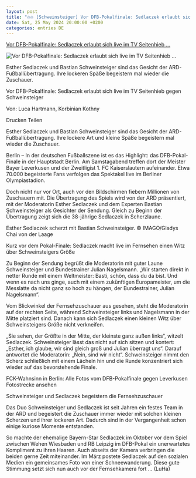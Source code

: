 ```yaml
---
layout: post
title: "🔥🔥 [Schweinsteiger] Vor DFB-Pokalfinale: Sedlaczek erlaubt sich live im TV Seitenhieb ..."
date: Sat, 25 May 2024 20:00:00 +0200
categories: entries DE
---
```

[Vor DFB-Pokalfinale: Sedlaczek erlaubt sich live im TV Seitenhieb ...](https://www.merkur.de/sport/fussball/sedlaczek-scherzt-live-im-tv-schweinsteiger-dfb-pokal-ard-uebertragung-leverkusen-kaiserslautern-zr-93091572.html)

![Vor DFB-Pokalfinale: Sedlaczek erlaubt sich live im TV Seitenhieb ...](https://www.merkur.de/assets/images/34/658/34658500-esther-sedlaczek-scherzt-mit-bastian-schweinsteiger-1Ujs7Oo3Ozfe.jpg)

Esther Sedlaczek und Bastian Schweinsteiger sind das Gesicht der ARD-Fußballübertragung. Ihre lockeren Späße begeistern mal wieder die Zuschauer.

Vor DFB-Pokalfinale: Sedlaczek erlaubt sich live im TV Seitenhieb gegen Schweinsteiger

Von: Luca Hartmann, Korbinian Kothny

Drucken Teilen

Esther Sedlaczek und Bastian Schweinsteiger sind das Gesicht der ARD-Fußballübertragung. Ihre lockere Art und kleine Späße begeistern mal wieder die Zuschauer.

Berlin – In der deutschen Fußballszene ist es das Highlight: das DFB-Pokal-Finale in der Hauptstadt Berlin. Am Samstagabend treffen dort der Meister Bayer Leverkusen und der Zweitligist 1. FC Kaiserslautern aufeinander. Etwa 70.000 begeisterte Fans verfolgen das Spektakel live im Berliner Olympiastadion.

Doch nicht nur vor Ort, auch vor den Bildschirmen fiebern Millionen von Zuschauern mit. Die Übertragung des Spiels wird von der ARD präsentiert, mit der Moderatorin Esther Sedlaczek und dem Experten Bastian Schweinsteiger als Gesichter der Sendung. Gleich zu Beginn der Übertragung zeigt sich die 38-jährige Sedlaczek in Scherzlaune.

Esther Sedlaczek scherzt mit Bastian Schweinsteiger. © IMAGO/Gladys Chai von der Laage

Kurz vor dem Pokal-Finale: Sedlaczek macht live im Fernsehen einen Witz über Schweinsteigers Größe

Zu Beginn der Sendung begrüßt die Moderatorin mit guter Laune Schweinsteiger und Bundestrainer Julian Nagelsmann. „Wir starten direkt in netter Runde mit einem Weltmeister: Basti, schön, dass du da bist. Und wenn es nach uns ginge, auch mit einem zukünftigen Europameister, um die Messlatte da nicht ganz so hoch zu hängen, der Bundestrainer, Julian Nagelsmann“.

Vom Blickwinkel der Fernsehzuschauer aus gesehen, steht die Moderatorin auf der rechten Seite, während Schweinsteiger links und Nagelsmann in der Mitte platziert sind. Danach kann sich Sedlaczek einen kleinen Witz über Schweinsteigers Größe nicht verkneifen.

„Sie sehen, der Größte in der Mitte, der kleinste ganz außen links“, witzelt Sedlaczek. Schweinsteiger lässt das nicht auf sich sitzen und kontert: „Esther, ich glaube, wir sind gleich groß und Julian überragt uns“. Darauf antwortet die Moderatorin: „Nein, sind wir nicht“. Schweinsteiger nimmt den Scherz schließlich mit einem Lächeln hin und die Runde konzentriert sich wieder auf das bevorstehende Finale.

FCK-Wahnsinn in Berlin: Alle Fotos vom DFB-Pokalfinale gegen Leverkusen Fotostrecke ansehen

Schweinsteiger und Sedlaczek begeistern die Fernsehzuschauer

Das Duo Schweinsteiger und Sedlaczek ist seit Jahren ein festes Team in der ARD und begeistert die Zuschauer immer wieder mit solchen kleinen Scherzen und ihrer lockeren Art. Dadurch sind in der Vergangenheit schon einige kuriose Momente entstanden.

So machte der ehemalige Bayern-Star Sedlaczek im Oktober vor dem Spiel zwischen Wehen Wiesbaden und RB Leipzig im DFB-Pokal ein unerwartetes Kompliment zu ihren Haaren. Auch abseits der Kamera verbringen die beiden gerne Zeit miteinander. Im März postete Sedlaczek auf den sozialen Medien ein gemeinsames Foto von einer Schneewanderung. Diese gute Stimmung setzt sich nun auch vor der Fernsehkamera fort … (LuHa)

